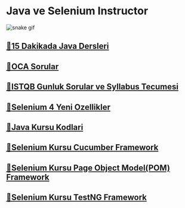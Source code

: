<h1>Java ve Selenium Instructor</h1>

![snake gif](https://github.com/bulutluoz/Java-fall-2021/blob/output/github-contribution-grid-snake.gif)

<h2><a href="https://github.com/bulutluoz/15-dakikada-Java-Serisi" >🧿15 Dakikada Java Dersleri </a> </h2>

<h2><a href="https://github.com/bulutluoz/OCA-Sorular" >🧿OCA Sorular </a> </h2>

<h2><a href="https://github.com/bulutluoz/ISTQB-2022-gunluk-sorular" >🧿ISTQB Gunluk Sorular ve Syllabus Tecumesi</a> </h2>

<h2><a href="https://github.com/bulutluoz/Selenium_4-Yenilikler" >🧿Selenium 4 Yeni Ozellikler</a> </h2>

<h2><a href="https://github.com/bulutluoz/Java-fall-2021" >🧿Java Kursu Kodlari</a> </h2>

<h2><a href="https://github.com/bulutluoz/batch30-Cucumber" >🧿Selenium Kursu Cucumber Framework</a> </h2>

<h2><a href="https://github.com/bulutluoz/batch30-POM" >🧿Selenium Kursu Page Object Model(POM) Framework</a> </h2>

<h2><a href="https://github.com/bulutluoz/Batch30-TestNG" >🧿Selenium Kursu TestNG Framework</a> </h2>


